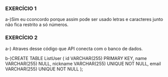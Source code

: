 ### EXERCÍCIO 1
a-)Sim eu cconcordo porque assim pode ser usado letras e caracteres junto não fica restrito a só números.

### EXERCÍCIO 2
a-) Atraves desse código que API conecta com o banco de dados.

b-)CREATE TABLE ListUser (
		id VARCHAR(255) PRIMARY KEY, 
    name VARCHAR(255) NULL, 
    nickname VARCHAR(255) UNIQUE NOT NULL, 
    email VARCHAR(255) UNIQUE NOT NULL
);